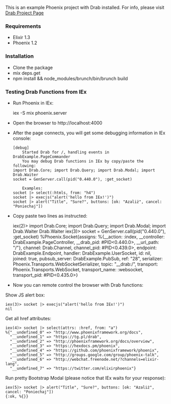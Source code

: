 This is an example Phoenix project with Drab installed. For info, please visit [Drab Project Page](https://github.com/grych/drab)

### Requirements

* Elixir 1.3
* Phoenix 1.2

### Installation

* Clone the package
* mix deps.get
* npm install && node_modules/brunch/bin/brunch build 

### Testing Drab Functions from IEx

* Run Phoenix in IEx:

    iex -S mix phoenix.server

* Open the browser to http://localhost:4000

* After the page connects, you will get some debugging information in IEx console:

      [debug] 
          Started Drab for /, handling events in DrabExample.PageCommander
          You may debug Drab functions in IEx by copy/paste the following:
      import Drab.Core; import Drab.Query; import Drab.Modal; import Drab.Waiter
      socket = GenServer.call(pid("0.440.0"), :get_socket)

          Examples:
      socket |> select(:htmls, from: "h4")
      socket |> execjs("alert('hello from IEx!')")
      socket |> alert("Title", "Sure?", buttons: [ok: "Azaliż", cancel: "Poniechaj"])

* Copy paste two lines as instructed:

    iex(2)> import Drab.Core; import Drab.Query; import Drab.Modal; import Drab.Waiter
    Drab.Waiter
    iex(3)> socket = GenServer.call(pid("0.440.0"), :get_socket)
    %Phoenix.Socket{assigns: %{__action: :index,
       __controller: DrabExample.PageController, __drab_pid: #PID<0.440.0>,
       __url_path: "/"}, channel: Drab.Channel, channel_pid: #PID<0.439.0>,
     endpoint: DrabExample.Endpoint, handler: DrabExample.UserSocket, id: nil,
     joined: true, pubsub_server: DrabExample.PubSub, ref: "28",
     serializer: Phoenix.Transports.WebSocketSerializer, topic: "__drab:/",
     transport: Phoenix.Transports.WebSocket, transport_name: :websocket,
     transport_pid: #PID<0.435.0>}

* Now you can remote control the browser with Drab functions:

Show JS alert box:

    iex(3)> socket |> execjs("alert('hello from IEx!')") 
    nil

Get all href attributes:

    iex(4)> socket |> select(attrs: :href, from: "a")
    %{"__undefined_0" => "http://www.phoenixframework.org/docs",
      "__undefined_1" => "https://tg.pl/drab",
      "__undefined_2" => "http://phoenixframework.org/docs/overview",
      "__undefined_3" => "https://hexdocs.pm/phoenix",
      "__undefined_4" => "https://github.com/phoenixframework/phoenix",
      "__undefined_5" => "http://groups.google.com/group/phoenix-talk",
      "__undefined_6" => "http://webchat.freenode.net/?channels=elixir-lang",
      "__undefined_7" => "https://twitter.com/elixirphoenix"}

Run pretty Bootstrap Modal (please notice that IEx waits for your response):

    iex(5)> socket |> alert("Title", "Sure?", buttons: [ok: "Azaliż", cancel: "Poniechaj"])
    {:ok, %{}}
